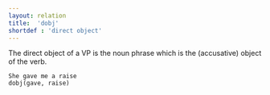 ```yaml
---
layout: relation
title:  'dobj'
shortdef : 'direct object'
---
```


The direct object of a VP is the noun phrase which is the (accusative) object of the verb. 

~~~ sdparse
She gave me a raise
dobj(gave, raise)
~~~
<!-- Interlanguage links updated Út zář 29 18:41:31 CEST 2020 -->
